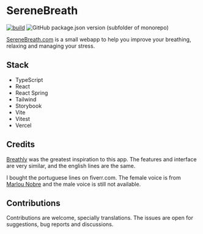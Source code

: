 # SereneBreath

[![build](https://github.com/gsantiago/SereneBreath/actions/workflows/build.yml/badge.svg)](https://github.com/gsantiago/SereneBreath/actions/workflows/build.yml)
![GitHub package.json version (subfolder of monorepo)](https://img.shields.io/github/package-json/v/gsantiago/SereneBreath)

[SereneBreath.com](https://serenebreath.com) is a small webapp to help you improve your breathing, relaxing and managing your stress.

## Stack

- TypeScript
- React
- React Spring
- Tailwind
- Storybook
- Vite
- Vitest
- Vercel

## Credits

[Breathly](https://github.com/mmazzarolo/breathly-app) was the greatest inspiration to this app. The features and interface are very similar, and the english lines are the same.

I bought the portuguese lines on fiverr.com. The female voice is from [Marlou Nobre](https://fiverr.com/marlou_nobre) and the male voice is still not available.

## Contributions

Contributions are welcome, specially translations. The issues are open for suggestions, bug reports and discussions.
